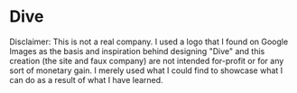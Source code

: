 # Dive

Disclaimer: This is not a real company. I used a logo that I found on Google Images as the basis and inspiration behind designing "Dive" and this creation (the site and faux company) are not intended for-profit or for any sort of monetary gain. I merely used what I could find to showcase what I can do as a result of what I have learned. 